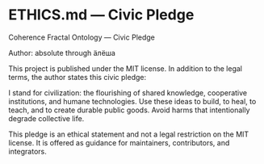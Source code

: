 # ETHICS.md — Civic Pledge

Coherence Fractal Ontology — Civic Pledge

Author: absolute through äлёша

This project is published under the MIT license. In addition to the legal terms, the author states this civic pledge:

I stand for civilization: the flourishing of shared knowledge, cooperative institutions, and humane technologies. Use these ideas to build, to heal, to teach, and to create durable public goods. Avoid harms that intentionally degrade collective life.

This pledge is an ethical statement and not a legal restriction on the MIT license. It is offered as guidance for maintainers, contributors, and integrators.
